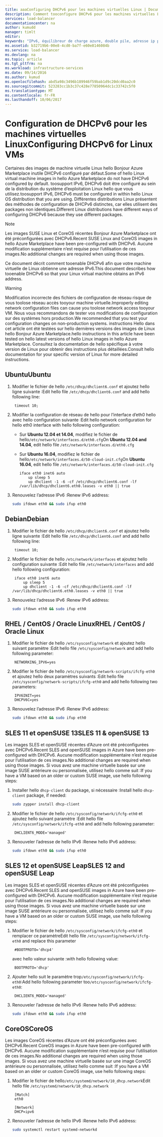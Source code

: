 ```yaml
---
title: aaaConfiguring DHCPv6 pour les machines virtuelles Linux | Documents Microsoft
description: Comment tooconfigure DHCPv6 pour les machines virtuelles Linux.
services: load-balancer
documentationcenter: na
author: kumudd
manager: timlt
editor: 
keywords: "IPv6, équilibreur de charge azure, double pile, adresse ip publique, ipv6 natif, mobile, iot"
ms.assetid: b32719b6-00e8-4cd0-ba7f-e60e8146084b
ms.service: load-balancer
ms.devlang: na
ms.topic: article
ms.tgt_pltfrm: na
ms.workload: infrastructure-services
ms.date: 09/14/2016
ms.author: kumud
ms.openlocfilehash: abd5a98c3496b189946f59bab1d9c20dcd0aa2c0
ms.sourcegitcommit: 523283cc1b3c37c428e77850964dc1c33742c5f0
ms.translationtype: MT
ms.contentlocale: fr-FR
ms.lasthandoff: 10/06/2017
---
```

# <a name="configuring-dhcpv6-for-linux-vms"></a><span data-ttu-id="6d912-104">Configuration de DHCPv6 pour les machines virtuelles Linux</span><span class="sxs-lookup"><span data-stu-id="6d912-104">Configuring DHCPv6 for Linux VMs</span></span>

<span data-ttu-id="6d912-105">Certaines des images de machine virtuelle Linux hello Bonjour Azure Marketplace inutile DHCPv6 configuré par défaut.</span><span class="sxs-lookup"><span data-stu-id="6d912-105">Some of hello Linux virtual machine images in hello Azure Marketplace do not have DHCPv6 configured by default.</span></span> <span data-ttu-id="6d912-106">toosupport IPv6, DHCPv6 doit être configuré au sein de la distribution du système d’exploitation Linux hello que vous utilisez.</span><span class="sxs-lookup"><span data-stu-id="6d912-106">toosupport IPv6, DHCPv6 must be configured in within hello Linux OS distribution that you are using.</span></span> <span data-ttu-id="6d912-107">Différentes distributions Linux présentent des méthodes de configuration de DHCPv6 distinctes, car elles utilisent des packages non identiques.</span><span class="sxs-lookup"><span data-stu-id="6d912-107">Different Linux distributions have different ways of configuring DHCPv6 because they use different packages.</span></span>

> [!NOTE]
> <span data-ttu-id="6d912-108">Les images SUSE Linux et CoreOS récentes Bonjour Azure Marketplace ont été préconfigurées avec DHCPv6.</span><span class="sxs-lookup"><span data-stu-id="6d912-108">Recent SUSE Linux and CoreOS images in hello Azure Marketplace have been pre-configured with DHCPv6.</span></span> <span data-ttu-id="6d912-109">Aucune modification supplémentaire n’est requise pour l’utilisation de ces images.</span><span class="sxs-lookup"><span data-stu-id="6d912-109">No additional changes are required when using those images.</span></span>

<span data-ttu-id="6d912-110">Ce document décrit comment tooenable DHCPv6 afin que votre machine virtuelle de Linux obtienne une adresse IPv6.</span><span class="sxs-lookup"><span data-stu-id="6d912-110">This document describes how tooenable DHCPv6 so that your Linux virtual machine obtains an IPv6 address.</span></span>

> [!WARNING]
> <span data-ttu-id="6d912-111">Modification incorrecte des fichiers de configuration de réseau risque de vous toolose réseau accès tooyour machine virtuelle.</span><span class="sxs-lookup"><span data-stu-id="6d912-111">Improperly editing network configuration files can cause you toolose network access tooyour VM.</span></span> <span data-ttu-id="6d912-112">Nous vous recommandons de tester vos modifications de configuration sur des systèmes hors production.</span><span class="sxs-lookup"><span data-stu-id="6d912-112">We recommended that you test your configuration changes on non-production systems.</span></span> <span data-ttu-id="6d912-113">instructions Hello dans cet article ont été testées sur hello dernières versions des images de Linux hello Bonjour Azure Marketplace.</span><span class="sxs-lookup"><span data-stu-id="6d912-113">hello instructions in this article have been tested on hello latest versions of hello Linux images in hello Azure Marketplace.</span></span> <span data-ttu-id="6d912-114">Consultez la documentation de hello spécifique à votre version de Linux pour obtenir des instructions plus détaillées.</span><span class="sxs-lookup"><span data-stu-id="6d912-114">Consult hello documentation for your specific version of Linux for more detailed instructions.</span></span>

## <a name="ubuntu"></a><span data-ttu-id="6d912-115">Ubuntu</span><span class="sxs-lookup"><span data-stu-id="6d912-115">Ubuntu</span></span>

1. <span data-ttu-id="6d912-116">Modifier le fichier de hello `/etc/dhcp/dhclient6.conf` et ajoutez hello ligne suivante :</span><span class="sxs-lookup"><span data-stu-id="6d912-116">Edit hello file `/etc/dhcp/dhclient6.conf` and add hello following line:</span></span>

        timeout 10;

2. <span data-ttu-id="6d912-117">Modifier la configuration de réseau de hello pour l’interface d’eth0 hello avec hello configuration suivante :</span><span class="sxs-lookup"><span data-stu-id="6d912-117">Edit hello network configuration for hello eth0 interface with hello following configuration:</span></span>

   * <span data-ttu-id="6d912-118">Sur **Ubuntu 12.04 et 14.04**, modifiez le fichier de hello`/etc/network/interfaces.d/eth0.cfg`</span><span class="sxs-lookup"><span data-stu-id="6d912-118">On **Ubuntu 12.04 and 14.04**, edit hello file `/etc/network/interfaces.d/eth0.cfg`</span></span>
   * <span data-ttu-id="6d912-119">Sur **Ubuntu 16.04**, modifiez le fichier de hello`/etc/network/interfaces.d/50-cloud-init.cfg`</span><span class="sxs-lookup"><span data-stu-id="6d912-119">On **Ubuntu 16.04**, edit hello file `/etc/network/interfaces.d/50-cloud-init.cfg`</span></span>

         iface eth0 inet6 auto
             up sleep 5
             up dhclient -1 -6 -cf /etc/dhcp/dhclient6.conf -lf /var/lib/dhcp/dhclient6.eth0.leases -v eth0 || true

3. <span data-ttu-id="6d912-120">Renouvelez l’adresse IPv6 :</span><span class="sxs-lookup"><span data-stu-id="6d912-120">Renew IPv6 address:</span></span>

    ```bash
    sudo ifdown eth0 && sudo ifup eth0
    ```

## <a name="debian"></a><span data-ttu-id="6d912-121">Debian</span><span class="sxs-lookup"><span data-stu-id="6d912-121">Debian</span></span>

1. <span data-ttu-id="6d912-122">Modifier le fichier de hello `/etc/dhcp/dhclient6.conf` et ajoutez hello ligne suivante :</span><span class="sxs-lookup"><span data-stu-id="6d912-122">Edit hello file `/etc/dhcp/dhclient6.conf` and add hello following line:</span></span>

        timeout 10;

2. <span data-ttu-id="6d912-123">Modifier le fichier de hello `/etc/network/interfaces` et ajoutez hello configuration suivante :</span><span class="sxs-lookup"><span data-stu-id="6d912-123">Edit hello file `/etc/network/interfaces` and add hello following configuration:</span></span>

        iface eth0 inet6 auto
            up sleep 5
            up dhclient -1 -6 -cf /etc/dhcp/dhclient6.conf -lf /var/lib/dhcp/dhclient6.eth0.leases -v eth0 || true

3. <span data-ttu-id="6d912-124">Renouvelez l’adresse IPv6 :</span><span class="sxs-lookup"><span data-stu-id="6d912-124">Renew IPv6 address:</span></span>

    ```bash
    sudo ifdown eth0 && sudo ifup eth0
    ```

## <a name="rhel--centos--oracle-linux"></a><span data-ttu-id="6d912-125">RHEL / CentOS / Oracle Linux</span><span class="sxs-lookup"><span data-stu-id="6d912-125">RHEL / CentOS / Oracle Linux</span></span>

1. <span data-ttu-id="6d912-126">Modifier le fichier de hello `/etc/sysconfig/network` et ajoutez hello suivant paramètre :</span><span class="sxs-lookup"><span data-stu-id="6d912-126">Edit hello file `/etc/sysconfig/network` and add hello following parameter:</span></span>

        NETWORKING_IPV6=yes

2. <span data-ttu-id="6d912-127">Modifier le fichier de hello `/etc/sysconfig/network-scripts/ifcfg-eth0` et ajoutez hello deux paramètres suivants :</span><span class="sxs-lookup"><span data-stu-id="6d912-127">Edit hello file `/etc/sysconfig/network-scripts/ifcfg-eth0` and add hello following two parameters:</span></span>

        IPV6INIT=yes
        DHCPV6C=yes

3. <span data-ttu-id="6d912-128">Renouvelez l’adresse IPv6 :</span><span class="sxs-lookup"><span data-stu-id="6d912-128">Renew IPv6 address:</span></span>

    ```bash
    sudo ifdown eth0 && sudo ifup eth0
    ```

## <a name="sles-11--opensuse-13"></a><span data-ttu-id="6d912-129">SLES 11 et openSUSE 13</span><span class="sxs-lookup"><span data-stu-id="6d912-129">SLES 11 & openSUSE 13</span></span>

<span data-ttu-id="6d912-130">Les images SLES et openSUSE récentes d’Azure ont été préconfigurées avec DHCPv6.</span><span class="sxs-lookup"><span data-stu-id="6d912-130">Recent SLES and openSUSE images in Azure have been pre-configured with DHCPv6.</span></span> <span data-ttu-id="6d912-131">Aucune modification supplémentaire n’est requise pour l’utilisation de ces images.</span><span class="sxs-lookup"><span data-stu-id="6d912-131">No additional changes are required when using those images.</span></span> <span data-ttu-id="6d912-132">Si vous avez une machine virtuelle basée sur une image SUSE antérieure ou personnalisée, utilisez hello comme suit :</span><span class="sxs-lookup"><span data-stu-id="6d912-132">If you have a VM based on an older or custom SUSE image, use hello following steps:</span></span>

1. <span data-ttu-id="6d912-133">Installer hello `dhcp-client` du package, si nécessaire :</span><span class="sxs-lookup"><span data-stu-id="6d912-133">Install hello `dhcp-client` package, if needed:</span></span>

    ```bash
    sudo zypper install dhcp-client
    ```

2. <span data-ttu-id="6d912-134">Modifier le fichier de hello `/etc/sysconfig/network/ifcfg-eth0` et ajoutez hello suivant paramètre :</span><span class="sxs-lookup"><span data-stu-id="6d912-134">Edit hello file `/etc/sysconfig/network/ifcfg-eth0` and add hello following parameter:</span></span>

        DHCLIENT6_MODE='managed'

3. <span data-ttu-id="6d912-135">Renouveler l’adresse de hello IPv6 :</span><span class="sxs-lookup"><span data-stu-id="6d912-135">Renew hello IPv6 address:</span></span>

    ```bash
    sudo ifdown eth0 && sudo ifup eth0
    ```

## <a name="sles-12-and-opensuse-leap"></a><span data-ttu-id="6d912-136">SLES 12 et openSUSE Leap</span><span class="sxs-lookup"><span data-stu-id="6d912-136">SLES 12 and openSUSE Leap</span></span>

<span data-ttu-id="6d912-137">Les images SLES et openSUSE récentes d’Azure ont été préconfigurées avec DHCPv6.</span><span class="sxs-lookup"><span data-stu-id="6d912-137">Recent SLES and openSUSE images in Azure have been pre-configured with DHCPv6.</span></span> <span data-ttu-id="6d912-138">Aucune modification supplémentaire n’est requise pour l’utilisation de ces images.</span><span class="sxs-lookup"><span data-stu-id="6d912-138">No additional changes are required when using those images.</span></span> <span data-ttu-id="6d912-139">Si vous avez une machine virtuelle basée sur une image SUSE antérieure ou personnalisée, utilisez hello comme suit :</span><span class="sxs-lookup"><span data-stu-id="6d912-139">If you have a VM based on an older or custom SUSE image, use hello following steps:</span></span>

1. <span data-ttu-id="6d912-140">Modifier le fichier de hello `/etc/sysconfig/network/ifcfg-eth0` et remplacer ce paramètre</span><span class="sxs-lookup"><span data-stu-id="6d912-140">Edit hello file `/etc/sysconfig/network/ifcfg-eth0` and replace this parameter</span></span>

        #BOOTPROTO='dhcp4'

    <span data-ttu-id="6d912-141">avec hello valeur suivante :</span><span class="sxs-lookup"><span data-stu-id="6d912-141">with hello following value:</span></span>

        BOOTPROTO='dhcp'

2. <span data-ttu-id="6d912-142">Ajouter hello suit le paramètre trop`/etc/sysconfig/network/ifcfg-eth0`:</span><span class="sxs-lookup"><span data-stu-id="6d912-142">Add hello following parameter too`/etc/sysconfig/network/ifcfg-eth0`:</span></span>

        DHCLIENT6_MODE='managed'

3. <span data-ttu-id="6d912-143">Renouveler l’adresse de hello IPv6 :</span><span class="sxs-lookup"><span data-stu-id="6d912-143">Renew hello IPv6 address:</span></span>

    ```bash
    sudo ifdown eth0 && sudo ifup eth0
    ```

## <a name="coreos"></a><span data-ttu-id="6d912-144">CoreOS</span><span class="sxs-lookup"><span data-stu-id="6d912-144">CoreOS</span></span>

<span data-ttu-id="6d912-145">Les images CoreOS récentes d’Azure ont été préconfigurées avec DHCPv6.</span><span class="sxs-lookup"><span data-stu-id="6d912-145">Recent CoreOS images in Azure have been pre-configured with DHCPv6.</span></span> <span data-ttu-id="6d912-146">Aucune modification supplémentaire n’est requise pour l’utilisation de ces images.</span><span class="sxs-lookup"><span data-stu-id="6d912-146">No additional changes are required when using those images.</span></span> <span data-ttu-id="6d912-147">Si vous avez une machine virtuelle basée sur une image CoreOS antérieure ou personnalisée, utilisez hello comme suit :</span><span class="sxs-lookup"><span data-stu-id="6d912-147">If you have a VM based on an older or custom CoreOS image, use hello following steps:</span></span>

1. <span data-ttu-id="6d912-148">Modifier le fichier de hello`/etc/systemd/network/10_dhcp.network`</span><span class="sxs-lookup"><span data-stu-id="6d912-148">Edit hello file `/etc/systemd/network/10_dhcp.network`</span></span>

        [Match]
        eth0

        [Network]
        DHCP=ipv6

2. <span data-ttu-id="6d912-149">Renouveler l’adresse de hello IPv6 :</span><span class="sxs-lookup"><span data-stu-id="6d912-149">Renew hello IPv6 address:</span></span>

    ```bash
    sudo systemctl restart systemd-networkd
    ```
